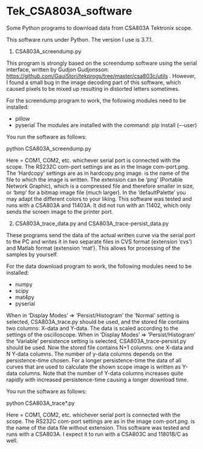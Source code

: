 # Tek_CSA803A_software
Some Python programs to download data from CSA803A Tektronix scope.

This software runs under Python. The version I use is 3.7.1.

1. CSA803A_screendump.py

This program is strongly based on the screendump software using the serial interface, written by Gudjon Gudjonsson:  https://github.com/GauiStori/tekprogs/tree/master/csa803c/utils .
However, I found a small bug in the image decoding part of this software, which caused pixels to be mixed up resulting in distorted letters sometimes.

For the screendump program to work, the following modules need to be installed:
- pillow
- pyserial
The modules are installed with the command: 
pip install (–-user) <module>

You run the software as follows:

python CSA803A_screendump.py <com-port> <filename>

Here <com-port> = COM1, COM2, etc. whichever serial port is connected with the scope. 
The RS232C com-port settings are as in the image com-port.png.
The ‘Hardcopy’ settings are as in hardcopy.png image.
<filename> is the name of the file to which the image is written. The extension can be ‘png’ (Portable Network Graphic), which is a compressed file and therefore smaller in size, or ‘bmp’ for a bitmap image file (much larger).
In the ‘defaultPalette’ you may adapt the different colors to your liking.
This software was tested and runs with a CSA803A and 11403A. It did not run with an 11402, which only sends the screen image to the printer port.


2. CSA803A_trace_data.py and CSA803A_trace-persist_data.py

These programs send the data of the actual written curve via the serial port to the PC and writes it in two separate files in CVS format (extension ‘cvs’) and Matlab format (extension ‘mat’). This allows for processing of the samples by yourself.

For the data download program to work, the following modules need to be installed:
- numpy
- scipy
- mat4py
- pyserial

When in ‘Display Modes’ => ‘Persist/Histogram’ the ‘Normal’ setting is selected, CSA803A_trace.py should be used, and the stored file contains two columns: X-data and Y-data. The data is scaled according to the settings of the oscilloscope.
When in ‘Display Modes’ => ‘Persist/Histogram’ the ‘Variable’ persistence setting is selected, CSA803A_trace-persist.py should be used. Now the stored file contains N+1 columns: one X-data and N Y-data columns. The number of y-data columns depends on the persistence-time chosen. For a longer persistence-time the data of all curves that are used to calculate the shown scope image is written as Y-data columns. Note that the number of Y-data columns increases quite rapidly with increased persistence-time causing a longer download time.

You run the software as follows:

python CSA803A_trace*.py <com-port> <filename>

Here <com-port> = COM1, COM2, etc. whichever serial port is connected with the scope. 
The RS232C com-port settings are as in the image com-port.png.
<filename> is the name of the data file without extension.
This software was tested and runs with a CSA803A. I expect it to run with a CSA803C and 11801B/C as well.

